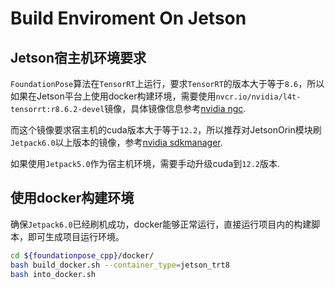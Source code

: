 # Build Enviroment On Jetson

## Jetson宿主机环境要求

`FoundationPose`算法在`TensorRT`上运行，要求`TensorRT`的版本大于等于`8.6`，所以如果在Jetson平台上使用docker构建环境，需要使用`nvcr.io/nvidia/l4t-tensorrt:r8.6.2-devel`镜像，具体镜像信息参考[nvidia ngc](https://catalog.ngc.nvidia.com/orgs/nvidia/containers/l4t-tensorrt/tags).

而这个镜像要求宿主机的cuda版本大于等于`12.2`，所以推荐对JetsonOrin模块刷`Jetpack6.0`以上版本的镜像，参考[nvidia sdkmanager](https://developer.nvidia.com/sdk-manager).

如果使用`Jetpack5.0`作为宿主机环境，需要手动升级cuda到`12.2`版本.

## 使用docker构建环境

确保`Jetpack6.0`已经刷机成功，docker能够正常运行，直接运行项目内的构建脚本，即可生成项目运行环境。
```bash
cd ${foundationpose_cpp}/docker/
bash build_docker.sh --container_type=jetson_trt8
bash into_docker.sh
```

